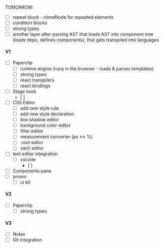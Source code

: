 TOMORROW:

- [ ] repeat block - cloneNode for repeated elements
- [ ] condition blocks
- [ ] strong types
- [ ] another layer after parsing AST that loads AST into component tree (loads deps, defines components), that gets transpiled into languages

#### V1

- [ ] Paperclip
  - [ ] runtime engine (runs in the browser - loads & parses templates)
  - [ ] strong types
  - [ ] react transpilers
  - [ ] react bindings
- [ ] Stage tools
  - [ ]
- [ ] CSS Editor
  - [ ] add new style rule
  - [ ] add new style declaration
  - [ ] box shadow editor
  - [ ] background color editor
  - [ ] filter editor
  - [ ] measurement converter (px <-> %)
  - [ ] :root editor
  - [ ] var() editor
- [ ] text editor integration
  - [ ] vscode
    - [ ] 
- [ ] Components pane
- [ ] promo
  - [ ] ui kit 

#### V2

- [ ] Paperclip 
  - [ ] strong types

#### V3

- [ ] Notes
- [ ] Git integration